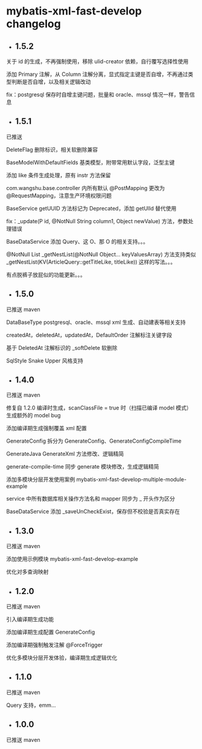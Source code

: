 # mybatis-xml-fast-develop changelog

+ ## 1.5.2

关于 id 的生成，不再强制使用，移除 ulid-creator 依赖，自行覆写选择性使用

添加 Primary 注解，从 Column 注解分离，显式指定主键是否自增，不再通过类型判断是否自增，以及相关逻辑改动

fix：postgresql 保存时自增主键问题，批量和 oracle、mssql 情况一样，警告信息

+ ## 1.5.1

已推送

DeleteFlag 删除标识，相关软删除兼容

BaseModelWithDefaultFields 基类模型，附带常用默认字段，泛型主键

添加 like 条件生成处理，原有 instr 方法保留

com.wangshu.base.controller 内所有默认 @PostMapping 更改为 @RequestMapping，注意生产环境权限问题

BaseService getUUID 方法标记为 Deprecated，添加 getUlId 替代使用

fix：_update(P id, @NotNull String column1, Object newValue) 方法，参数处理错误

BaseDataService 添加 Query、这 O、那 O 的相关支持。。。

@NotNull List<T> _getNestList(@NotNull Object... keyValuesArray) 方法支持类似 _getNestList(KV(ArticleQuery::getTitleLike, titleLike)) 这样的写法。。。

有点脱裤子放屁似的功能更新。。。

+ ## 1.5.0

已推送 maven

DataBaseType postgresql、oracle、mssql xml 生成、自动建表等相关支持

createdAt，deletedAt，updatedAt，DefaultOrder 注解标注关键字段

基于 DeletedAt 注解标识的 _softDelete 软删除

SqlStyle Snake Upper 风格支持

+ ## 1.4.0

已推送 maven

修复自 1.2.0 编译时生成，scanClassFile = true 时（扫描已编译 model 模式）生成额外的 model bug

添加编译期生成强制覆盖 xml 配置

GenerateConfig 拆分为 GenerateConfig、GenerateConfigCompileTime

GenerateJava GenerateXml 方法修改、逻辑精简

generate-compile-time 同步 generate 模块修改，生成逻辑精简

添加多模块分层开发使用案例 mybatis-xml-fast-develop-multiple-module-example

service 中所有数据库相关操作方法名和 mapper 同步为 _ 开头作为区分

BaseDataService 添加 _saveUnCheckExist，保存但不校验是否真实存在

+ ## 1.3.0

已推送 maven

添加使用示例模块 mybatis-xml-fast-develop-example

优化对多查询映射

+ ## 1.2.0

已推送 maven

引入编译期生成功能

添加编译期生成配置 GenerateConfig

添加编译期强制触发注解 @ForceTrigger

优化多模块分层开发体验，编译期生成逻辑优化

+ ## 1.1.0

已推送 maven

Query 支持，emm...

+ ## 1.0.0

已推送 maven